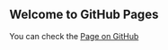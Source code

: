 ## Welcome to GitHub Pages


You can check the [Page on GitHub](https://loundgy.github.io/scooter-calc/index.html/)
